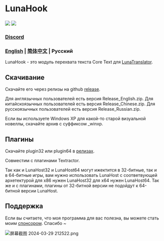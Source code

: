 # LunaHook

    


### <a href="./LICENSE"><img src="https://img.shields.io/github/license/HIllya51/LunaHook"></a> <a href="https://lunatranslator.xyz/Github/LunaHook/releases"><img src="https://img.shields.io/github/v/release/HIllya51/LunaHook?color=ffa"></a>

###  [Discord](https://lunatranslator.xyz/Resource/DiscordGroup)

### [English](README.md) | [简体中文](README_zh.md) |  Русский


LunaHook - это модуль перехвата текста Core Text для [LunaTranslator](https://lunatranslator.xyz/Github/LunaTranslator).

## Скачивание

Скачайте его через релизы на github [release](https://lunatranslator.xyz/Github/LunaHook/releases).

Для англязычных пользователей есть версия Release_English.zip. Для китайскоязычных пользователей есть версия Release_Chinese.zip. Для русскоязычных пользователей есть версия Release_Russian.zip.

Если вы используете Windows XP для какой-то старой визуальной новеллы, скачайте архив с суффиксом _winxp.

## Плагины

Скачайте plugin32 или plugin64 в [релизах](https://lunatranslator.xyz/Github/LunaHook/releases).

Совместим с плагинами Textractor.

Так как и LunaHost32 и LunaHost64 могут ижектится в 32-битные, так и в 64-битные игры, вам нужно использовать  LunaHost с соответвующей архетектурой для x86 нужен LunaHost32 для x64 нужен  LunaHost64. Так же и с плагинами, плагины от 32-битной версии не подойдут к 64-битной версии LunaHost.

## Поддержка

Если вы считаете, что моя программа для вас полезна, вы можете стать моим [спонсором](https://patreon.com/HIllya51). Спасибо ~ 

<img src="https://p.inari.site/guest/24-04/21/6624ee26d3093.png" alt="屏幕截图 2024-03-29 212522.png" title="屏幕截图 2024-03-29 212522.png" /> 

